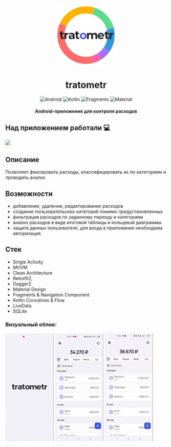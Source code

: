 <div align="center">
<img src="https://github.com/A2T-user/tratometr/blob/main/app/src/main/ic_launcher-playstore.png" width="192" height="192" />
</div>
<h1 align="center">tratometr</h1>
<p align="center">
  <img alt="Android" src="https://img.shields.io/badge/Android-3DDC84?style=for-the-badge&logo=android&logoColor=white"/>
  <img alt="Kotlin" src="https://img.shields.io/badge/Kotlin-a503fc?logo=kotlin&logoColor=white&style=for-the-badge"/>
  <img alt="Fragments" src="https://img.shields.io/static/v1?style=for-the-badge&message=Fragments&color=4285F4&label="/>
  <img alt="Material" src="https://custom-icon-badges.demolab.com/badge/material-lightblue?style=for-the-badge"/>
  </br>
</p>

<h4 align="center">Android-приложение для контроля расходов</h4>

## Над приложением работали 💻

<a href="https://github.com/Studio-Yandex-Practicum/team-2_tracker_android/graphs/contributors">
  <img src="https://contrib.rocks/image?repo=Studio-Yandex-Practicum/team-2_tracker_android" />
</a>

## Описание
Позволяет фиксировать расходы, классифицировать их по категориям и проводить анализ

## Возможности
- добавление, удаление, редактирование расходов
- создание пользовательских категорий помимо предустановленных
- фильтрация расходов по заданному периоду и категориям
- анализ расходов в виде итоговой таблицы и кольцевой диаграммы
- защита данных пользователя, для входа в приложение необходима авторизация

## Стек
- Single Activity
- MVVM
- Clean Architecture
- Retrofit2,                         
- Dagger2 
- Material Design
- Fragments & Navigation Component
- Kotlin Coroutines & Flow
- LiveData
- SQLite

### Визуальный облик:
<img src="https://github.com/A2T-user/A2T-user/blob/main/446602042-54c4cb9c-00a1-49ea-b8cc-72ad8dedfd27.gif" width="30%" height="30%"> <img src="https://github.com/A2T-user/A2T-user/blob/main/446602606-0227789d-4460-4aac-af61-01ee78da73d2.gif" width="30%" height="30%">
<img src="https://github.com/A2T-user/A2T-user/blob/main/446602842-afdb2860-0974-4a31-9c4b-13c3124373de.gif" width="30%" height="30%">
